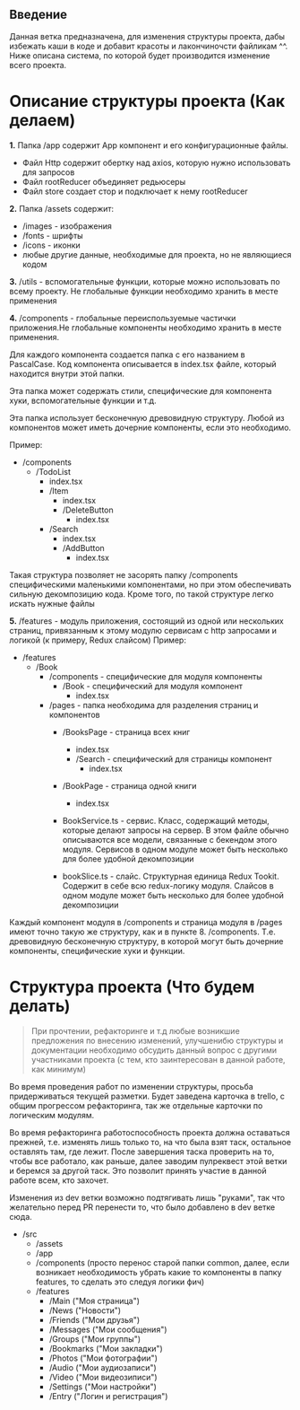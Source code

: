 ## Введение

 Данная ветка предназначена, для изменения структуры проекта, дабы избежать каши в коде и добавит красоты и лакончиночсти файликам ^^. Ниже описана система, по которой будет производится изменение всего проекта.

# Описание структуры проекта (Как делаем)

**1.** Папка /app cодержит App компонент и его конфигурационные файлы.

- Файл Http содержит обертку над axios, которую нужно использовать для запросов
- Файл rootReducer объединяет редьюсеры
- Файл store создает стор и подключает к нему rootReducer

**2.** Папка /assets содержит:

- /images - изображения
- /fonts - шрифты
- /icons - иконки
- любые другие данные, необходимые для проекта, но не являющиеся кодом

**3.** /utils - вспомогательные функции, которые можно использовать по всему
   проекту. Не глобальные функции необходимо хранить в месте применения

**4.** /components - глобальные переиспользуемые частички приложения.Не глобальные компоненты необходимо хранить в месте применения.

  Для каждого компонента создается папка с его названием в PascalCase. Код компонента описывается в index.tsx файле, который находится внутри этой папки. 

  Эта папка может содержать стили, специфические для компонента хуки, вспомогательные функции и т.д.

  Эта папка использует бесконечную древовидную структуру. Любой из компонентов может иметь дочерние компоненты, если это необходимо.

Пример:

- /components
  - /TodoList
    - index.tsx
    - /Item
      - index.tsx
      - /DeleteButton
        - index.tsx
    - /Search
      - index.tsx
      - /AddButton
        - index.tsx

Такая структура позволяет не засорять папку /components специфическими
маленькими компонентами, но при этом обеспечивать сильную
декомпозицию кода. Кроме того, по такой структуре легко искать нужные файлы

**5.** /features - модуль приложения, состоящий из одной или нескольких страниц,
   привязанным к этому модулю сервисам с http запросами и логикой (к примеру, Redux слайсом)
   Пример:

- /features
  - /Book
    * /components - специфические для модуля компоненты
      * /Book - специфический для модуля компонент
        * index.tsx
    * /pages - папка необходима для разделения страниц и компонентов
      * /BooksPage - страница всех книг
        * index.tsx
        * /Search - специфический для страницы компонент
          * index.tsx

      * /BookPage - страница одной книги

        * index.tsx

      * BookService.ts - сервис. Класс, содержащий методы,
которые делают запросы на сервер. В этом файле обычно
описываются все модели, связанные с бекендом этого модуля.
Сервисов в одном модуле может быть несколько для более
удобной декомпозиции

      * bookSlice.ts - слайс. Структурная единица Redux Tookit.
Содержит в себе всю redux-логику модуля.
Слайсов в одном модуле может быть несколько для более
удобной декомпозиции

Каждый компонент модуля в /components и страница модуля в /pages имеют точно такую же структуру, как и в пункте 8. /components. Т.е. древовидную бесконечную структуру, в которой могут быть дочерние компоненты, специфические хуки и функции.

# Структура проекта (Что будем делать)
> При прочтении, рефакторинге и т.д любые возникшие предложения по внесению изменений, улучшенибю структуры и документации необходимо обсудить данный вопрос с другими участниками проекта (с тем, кто заинтересован в данной работе, как минимум)

Во время проведения работ по изменении структуры, просьба придерживаться текущей разметки. Будет заведена карточка в trello, с общим прогрессом рефакторинга, так же отдельные карточки по логическим модулям.

Во время рефакторинга работоспособность проекта должна оставаться прежней, т.е. изменять лишь только то, на что была взят таск, остальное оставлять там, где лежит. После завершения таска проверить на то, чтобы все работало, как раньше, далее заводим пулреквест этой ветки и беремся за другой таск. Это позволит принять участие в данной работе всем, кто захочет.

Изменения из dev ветки возможно подтягивать лишь "руками", так что желательно перед PR перенести то, что было добавлено в dev ветке сюда.



* /src
  * /assets
  * /app
  * /components (просто перенос старой папки common, далее, если возникает необходимость убрать какие то компоненты в папку features, то сделать это следуя логики фич)
  * /features
    * /Main ("Моя страница")
    * /News ("Новости")
    * /Friends ("Мои друзья")
    * /Messages ("Мои сообщения")
    * /Groups ("Мои группы")
    * /Bookmarks ("Мои закладки")
    * /Photos ("Мои фотографии")
    * /Audio ("Мои аудиозаписи")
    * /Video ("Мои видеозиписи")
    * /Settings ("Мои настройки")
    * /Entry ("Логин и регистрация")